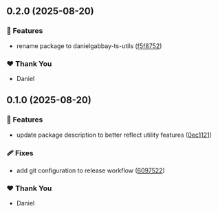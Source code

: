 ## 0.2.0 (2025-08-20)

### 🚀 Features

- rename package to danielgabbay-ts-utils ([f5f8752](https://github.com/DanielGabbay/ts-utils/commit/f5f8752))

### ❤️ Thank You

- Daniel

## 0.1.0 (2025-08-20)

### 🚀 Features

- update package description to better reflect utility features ([0ec1121](https://github.com/DanielGabbay/ts-utils/commit/0ec1121))

### 🩹 Fixes

- add git configuration to release workflow ([6097522](https://github.com/DanielGabbay/ts-utils/commit/6097522))

### ❤️ Thank You

- Daniel